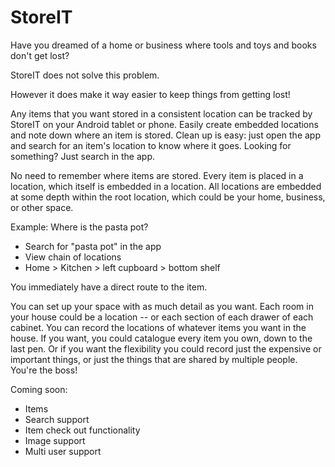 # StoreIT

Have you dreamed of a home or business where tools and toys and books don't get lost?

StoreIT does not solve this problem.

However it does make it way easier to keep things from getting lost!

Any items that you want stored in a consistent location can be tracked by StoreIT on your Android tablet or phone. Easily create embedded locations and note down where an item is stored. Clean up is easy: just open the app and search for an item's location to know where it goes. Looking for something? Just search in the app.

No need to remember where items are stored. Every item is placed in a location, which itself is embedded in a location. All locations are embedded at some depth within the root location, which could be your home, business, or other space.

Example: Where is the pasta pot?

- Search for "pasta pot" in the app
- View chain of locations
- Home > Kitchen > left cupboard > bottom shelf

You immediately have a direct route to the item.

You can set up your space with as much detail as you want. Each room in your house could be a location -- or each section of each drawer of each cabinet. You can record the locations of whatever items you want in the house. If you want, you could catalogue every item you own, down to the last pen. Or if you want the flexibility you could record just the expensive or important things, or just the things that are shared by multiple people. You're the boss!


Coming soon:

- Items
- Search support
- Item check out functionality
- Image support
- Multi user support
